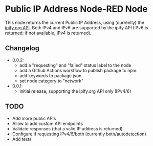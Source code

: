 # Public IP Address Node-RED Node

This node returns the current Public IP Address, using (currently) the [ipify.org API](https://ipify.org).
Both IPv4 and IPv6 are supported by the ipify API (IPv6 is returned; if not available, IPv4 is returned).

## Changelog

- 0.0.2:
    - add a "requesting" and "failed" status label to the node
    - add a Github Actions workflow to publish package to npm
    - add keywords to package.json
    - set node category to "network"
- 0.0.1:
    - initial release, supporting the ipify.org API only (IPv4/6)

## TODO

- Add more public APIs
- Allow to add custom API endpoints
- Validate responses (that a valid IP address is returned)
- Configure if requesting IPv4/6/both (currently both/autodetection)
- Add tests
